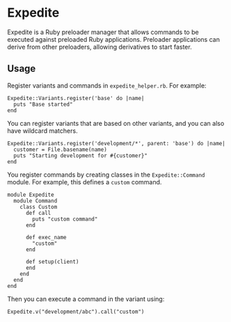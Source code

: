 # Expedite

Expedite is a Ruby preloader manager that allows commands to be executed against 
preloaded Ruby applications. Preloader applications can derive from other preloaders, allowing
derivatives to start faster.

## Usage

Register variants and commands in `expedite_helper.rb`. For example:

```
Expedite::Variants.register('base' do |name|
  puts "Base started"
end
```

You can register variants that are based on other variants, and you can also have wildcard
matchers.
```
Expedite::Variants.register('development/*', parent: 'base') do |name|
  customer = File.basename(name)
  puts "Starting development for #{customer}"
end
```

You register commands by creating classes in the `Expedite::Command` module. For example,
this defines a `custom` command.

```
module Expedite
  module Command
    class Custom
      def call
        puts "custom command"
      end

      def exec_name
        "custom"
      end

      def setup(client)
      end
    end
  end
end
```

Then you can execute a command in the variant using:
```
Expedite.v("development/abc").call("custom")
```
